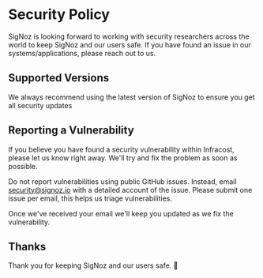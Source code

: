 # Security Policy

SigNoz is looking forward to working with security researchers across the world to keep SigNoz and our users safe. If you have found an issue in our systems/applications, please reach out to us.

## Supported Versions
We always recommend using the latest version of SigNoz to ensure you get all security updates

## Reporting a Vulnerability

If you believe you have found a security vulnerability within Infracost, please let us know right away. We'll try and fix the problem as soon as possible.

Do not report vulnerabilities using public GitHub issues. Instead, email <security@signoz.io> with a detailed account of the issue. Please submit one issue per email, this helps us triage vulnerabilities.

Once we've received your email we'll keep you updated as we fix the vulnerability.

## Thanks

Thank you for keeping SigNoz and our users safe. 🙇
